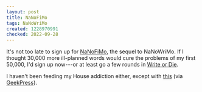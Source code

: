 ```yaml
---
layout: post
title: NaNoFiMo
tags: NaNoWriMo
created: 1228970991
checked: 2022-09-28
---
```

It's not too late to sign up for [NaNoFiMo](http://web.archive.org/web/20180327163337/http://nanofimo.net), the sequel to NaNoWriMo.  If I thought 30,000 more ill-planned words would cure the problems of my first 50,000, I'd sign up now---or at least go a few rounds in [Write or Die](https://writeordie.com).<!--break-->

I haven't been feeding my House addiction either, except with [this](http://www.youtube.com/watch?v=_SjBdVYG9ms) (via [GeekPress](http://www.geekpress.com/2008/11/video-of-day-hugh-laurie-sings-my-kind.html)).
